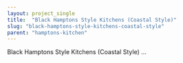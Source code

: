 ```yaml
---
layout: project_single
title:  "Black Hamptons Style Kitchens (Coastal Style)"
slug: "black-hamptons-style-kitchens-coastal-style"
parent: "hamptons-kitchen"
---
```

Black Hamptons Style Kitchens (Coastal Style)                              …